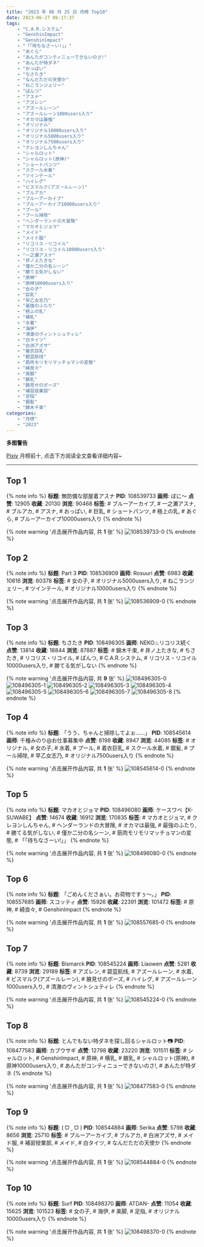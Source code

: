 ```yaml
---
title: "2023 年 06 月 25 日 月榜 Top10"
date: 2023-06-27 06:17:37
tags:
    - "C.A.R.システム"
    - "GenshinImpact"
    - "Genshinlmpact"
    - "「「待ちなさーい!」」"
    - "あぐら"
    - "あんたがコンティニューできないのさ!"
    - "あんたが特ダネ"
    - "おっぱい"
    - "ちさたき"
    - "なんだただの天使か"
    - "ねこランジェリー"
    - "ぱんつ"
    - "アスナ"
    - "アズレン"
    - "アズールレーン"
    - "アズールレーン1000users入り"
    - "オカマは最強"
    - "オリジナル"
    - "オリジナル10000users入り"
    - "オリジナル5000users入り"
    - "オリジナル7500users入り"
    - "クレヨンしんちゃん"
    - "シャルロット"
    - "シャルロット(原神)"
    - "ショートパンツ"
    - "スクール水着"
    - "ツインテール"
    - "ハイレグ"
    - "ビスマルク(アズールレーン)"
    - "ブルアカ"
    - "ブルーアーカイブ"
    - "ブルーアーカイブ10000users入り"
    - "プール"
    - "プール掃除"
    - "ヘンダーランドの大冒険"
    - "マカオとジョマ"
    - "メイド"
    - "メイド服"
    - "リコリス・リコイル"
    - "リコリス・リコイル10000users入り"
    - "一之瀬アスナ"
    - "井ノ上たきな"
    - "僅か二分の名シーン"
    - "勝てる気がしない"
    - "原神"
    - "原神10000users入り"
    - "女の子"
    - "巨乳"
    - "早乙女志乃"
    - "最強のふたり"
    - "極上の乳"
    - "横乳"
    - "水着"
    - "海伊"
    - "清澈のヴィントシュティレ"
    - "白タイツ"
    - "白洲アズサ"
    - "着衣巨乳"
    - "碧蓝航线"
    - "筋肉モリモリマッチョマンの変態"
    - "綺良々"
    - "美脚"
    - "腋乳"
    - "腋見せのポーズ"
    - "補習授業部"
    - "足指"
    - "銀髪"
    - "錦木千束"
categories:
    - "月榜"
    - "2023"
---
```


<i class="fa fa-triangle-exclamation"></i>**多图警告**<i class="fa fa-triangle-exclamation"></i>

[Pixiv](https://www.pixiv.net/) 月榜前十, 点击下方阅读全文查看详细内容~

<!-- more -->

---

## Top 1

{% note info %}
**标题**: 無防備な部屋着アスナ
**PID**: 108539733 **画师**: ぼに～
**点赞**: 12905 **收藏**: 20130 **浏览**: 90468
**标签**: # ブルーアーカイブ, # 一之瀬アスナ, # ブルアカ, # アスナ, # おっぱい, # 巨乳, # ショートパンツ, # 極上の乳, # あぐら, # ブルーアーカイブ10000users入り
{% endnote %}

{% note warning '点击展开作品内容, 共 **1** 张' %}
![108539733-0](https://i.pixiv.re/img-original/img/2023/05/29/11/00/16/108539733_p0.png)
{% endnote %}

## Top 2

{% note info %}
**标题**: Part 3
**PID**: 108536909 **画师**: Rosuuri
**点赞**: 6983 **收藏**: 10816 **浏览**: 60378
**标签**: # 女の子, # オリジナル5000users入り, # ねこランジェリー, # ツインテール, # オリジナル10000users入り
{% endnote %}

{% note warning '点击展开作品内容, 共 **1** 张' %}
![108536909-0](https://i.pixiv.re/img-original/img/2023/05/29/07/03/22/108536909_p0.jpg)
{% endnote %}

## Top 3

{% note info %}
**标题**: ちさたき
**PID**: 108496305 **画师**: NEKO♨リコリス続く
**点赞**: 13814 **收藏**: 18844 **浏览**: 87887
**标签**: # 錦木千束, # 井ノ上たきな, # ちさたき, # リコリス・リコイル, # ぱんつ, # C.A.R.システム, # リコリス・リコイル10000users入り, # 勝てる気がしない
{% endnote %}

{% note warning '点击展开作品内容, 共 **9** 张' %}
![108496305-0](https://i.pixiv.re/img-original/img/2023/06/06/01/12/12/108496305_p0.jpg)
![108496305-1](https://i.pixiv.re/img-original/img/2023/06/06/01/12/12/108496305_p1.jpg)
![108496305-2](https://i.pixiv.re/img-original/img/2023/06/06/01/12/12/108496305_p2.jpg)
![108496305-3](https://i.pixiv.re/img-original/img/2023/06/06/01/12/12/108496305_p3.jpg)
![108496305-4](https://i.pixiv.re/img-original/img/2023/06/06/01/12/12/108496305_p4.jpg)
![108496305-5](https://i.pixiv.re/img-original/img/2023/06/06/01/12/12/108496305_p5.jpg)
![108496305-6](https://i.pixiv.re/img-original/img/2023/06/06/01/12/12/108496305_p6.jpg)
![108496305-7](https://i.pixiv.re/img-original/img/2023/06/06/01/12/12/108496305_p7.jpg)
![108496305-8](https://i.pixiv.re/img-original/img/2023/06/06/01/12/12/108496305_p8.jpg)
{% endnote %}

## Top 4

{% note info %}
**标题**: 「うう、ちゃんと掃除してよぉ……」
**PID**: 108545614 **画师**: 千種みのり@お仕事募集中
**点赞**: 6198 **收藏**: 8947 **浏览**: 44085
**标签**: # オリジナル, # 女の子, # 水着, # プール, # 着衣巨乳, # スクール水着, # 銀髪, # プール掃除, # 早乙女志乃, # オリジナル7500users入り
{% endnote %}

{% note warning '点击展开作品内容, 共 **1** 张' %}
![108545614-0](https://i.pixiv.re/img-original/img/2023/05/29/17/10/44/108545614_p0.jpg)
{% endnote %}

## Top 5

{% note info %}
**标题**: マカオとジョマ
**PID**: 108496080 **画师**: ケースワベ【K-SUWABE】
**点赞**: 14674 **收藏**: 16912 **浏览**: 170835
**标签**: # マカオとジョマ, # クレヨンしんちゃん, # ヘンダーランドの大冒険, # オカマは最強, # 最強のふたり, # 勝てる気がしない, # 僅か二分の名シーン, # 筋肉モリモリマッチョマンの変態, # 「「待ちなさーい!」」
{% endnote %}

{% note warning '点击展开作品内容, 共 **1** 张' %}
![108496080-0](https://i.pixiv.re/img-original/img/2023/05/28/00/01/13/108496080_p0.jpg)
{% endnote %}

## Top 6

{% note info %}
**标题**: 「ごめんくださぁい。お荷物ですぅ～。」
**PID**: 108557685 **画师**: スコッティ
**点赞**: 15926 **收藏**: 22391 **浏览**: 101472
**标签**: # 原神, # 綺良々, # GenshinImpact
{% endnote %}

{% note warning '点击展开作品内容, 共 **1** 张' %}
![108557685-0](https://i.pixiv.re/img-original/img/2023/05/30/00/00/24/108557685_p0.jpg)
{% endnote %}

## Top 7

{% note info %}
**标题**: Bismarck
**PID**: 108545224 **画师**: Liaowen
**点赞**: 5281 **收藏**: 8739 **浏览**: 29189
**标签**: # アズレン, # 碧蓝航线, # アズールレーン, # 水着, # ビスマルク(アズールレーン), # 腋見せのポーズ, # ハイレグ, # アズールレーン1000users入り, # 清澈のヴィントシュティレ
{% endnote %}

{% note warning '点击展开作品内容, 共 **1** 张' %}
![108545224-0](https://i.pixiv.re/img-original/img/2023/05/29/16/50/59/108545224_p0.png)
{% endnote %}

## Top 8

{% note info %}
**标题**: とんでもない特ダネを探し回るシャルロット📷
**PID**: 108477583 **画师**: カブウサギ
**点赞**: 12798 **收藏**: 23220 **浏览**: 101511
**标签**: # シャルロット, # Genshinlmpact, # 原神, # 横乳, # 腋乳, # シャルロット(原神), # 原神10000users入り, # あんたがコンティニューできないのさ!, # あんたが特ダネ
{% endnote %}

{% note warning '点击展开作品内容, 共 **1** 张' %}
![108477583-0](https://i.pixiv.re/img-original/img/2023/05/27/12/07/35/108477583_p0.jpg)
{% endnote %}

## Top 9

{% note info %}
**标题**: ( ᗜ ˰ ᗜ )
**PID**: 108544884 **画师**: Serika
**点赞**: 5798 **收藏**: 8656 **浏览**: 25710
**标签**: # ブルーアーカイブ, # ブルアカ, # 白洲アズサ, # メイド服, # 補習授業部, # メイド, # 白タイツ, # なんだただの天使か
{% endnote %}

{% note warning '点击展开作品内容, 共 **1** 张' %}
![108544884-0](https://i.pixiv.re/img-original/img/2023/05/29/16/31/20/108544884_p0.jpg)
{% endnote %}

## Top 10

{% note info %}
**标题**: Surf
**PID**: 108498370 **画师**: ATDAN-
**点赞**: 11054 **收藏**: 15625 **浏览**: 101523
**标签**: # 女の子, # 海伊, # 美脚, # 足指, # オリジナル10000users入り
{% endnote %}

{% note warning '点击展开作品内容, 共 **1** 张' %}
![108498370-0](https://i.pixiv.re/img-original/img/2023/05/28/17/34/16/108498370_p0.jpg)
{% endnote %}
